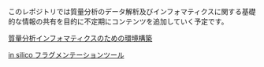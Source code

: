 このレポジトリでは質量分析のデータ解析及びインフォマティクスに関する基礎的な情報の共有を目的に不定期にコンテンツを追加していく予定です。

 [質量分析インフォマティクスのための環境構築](https://mass-spec-info.github.io/metaboguide/ch_env_for_msinfo.md)

 [in silico フラグメンテーションツール](https://mass-spec-info.github.io/metaboguide/ch_insilico_frag)
 




